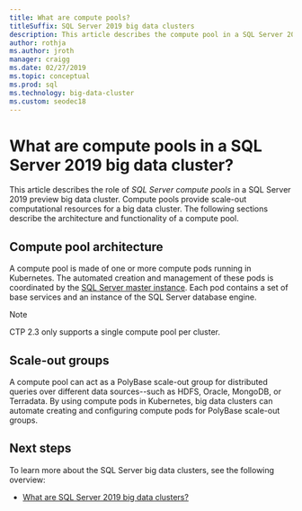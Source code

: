 ```yaml
---
title: What are compute pools?
titleSuffix: SQL Server 2019 big data clusters
description: This article describes the compute pool in a SQL Server 2019 big data cluster (preview).
author: rothja 
ms.author: jroth 
manager: craigg
ms.date: 02/27/2019
ms.topic: conceptual
ms.prod: sql
ms.technology: big-data-cluster
ms.custom: seodec18
---
```


# What are compute pools in a SQL Server 2019 big data cluster?

This article describes the role of *SQL Server compute pools* in a SQL Server 2019 preview big data cluster. Compute pools provide scale-out computational resources for a big data cluster. The following sections describe the architecture and functionality of a compute pool.

## Compute pool architecture

A compute pool is made of one or more compute pods running in Kubernetes. The automated creation and management of these pods is coordinated by the [SQL Server master instance](concept-master-instance.md). Each pod contains a set of base services and an instance of the SQL Server database engine.

> [!NOTE]
> CTP 2.3 only supports a single compute pool per cluster.

## Scale-out groups

A compute pool can act as a PolyBase scale-out group for distributed queries over different data sources--such as HDFS, Oracle, MongoDB, or Terradata. By using compute pods in Kubernetes, big data clusters can automate creating and configuring compute pods for PolyBase scale-out groups.

## Next steps

To learn more about the SQL Server big data clusters, see the following overview:

- [What are SQL Server 2019 big data clusters?](big-data-cluster-overview.md)

